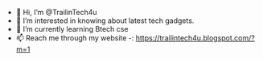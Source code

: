 - 👋 Hi, I’m @TrailinTech4u
- 👀 I’m interested in knowing about latest tech gadgets.
- 🌱 I’m currently learning Btech cse
- 📫 Reach me through my website -:
https://trailintech4u.blogspot.com/?m=1


<!---
TrailinTech4u/TrailinTech4u is a ✨ special ✨ repository because its `README.md` (this file) appears on your GitHub profile.
You can click the Preview link to take a look at your changes.
--->
